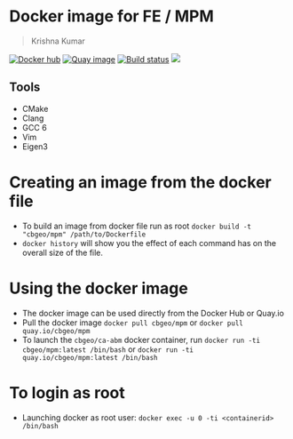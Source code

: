 # Docker image for FE / MPM
> Krishna Kumar

[![Docker hub](https://img.shields.io/badge/docker--hub-cbgeo--mpm-ff69b4.svg)](https://hub.docker.com/r/cbgeo/mpm)
[![Quay image](https://img.shields.io/badge/quay--image-cbgeo--mpm-ff69b4.svg)](https://quay.io/repository/cbgeo/mpm)
[![Build status](https://api.travis-ci.org/cb-geo/docker-mpm.svg)](https://travis-ci.org/cb-geo/docker-mpm)
[![](https://images.microbadger.com/badges/image/cbgeo/mpm.svg)](http://microbadger.com/images/cbgeo/mpm)

## Tools
* CMake
* Clang
* GCC 6
* Vim
* Eigen3

# Creating an image from the docker file
* To build an image from docker file run as root `docker build -t "cbgeo/mpm" /path/to/Dockerfile`
* `docker history` will show you the effect of each command has on the overall size of the file.

# Using the docker image
* The docker image can be used directly from the Docker Hub or Quay.io
* Pull the docker image `docker pull cbgeo/mpm` or `docker pull quay.io/cbgeo/mpm`
* To launch the `cbgeo/ca-abm`  docker container, run `docker run -ti cbgeo/mpm:latest /bin/bash` or `docker run -ti quay.io/cbgeo/mpm:latest /bin/bash`

# To login as root
* Launching docker as root user: `docker exec -u 0 -ti <containerid> /bin/bash`

